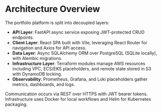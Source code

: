 # Architecture Overview

The portfolio platform is split into decoupled layers:

- **API Layer**: FastAPI async service exposing JWT-protected CRUD endpoints.
- **Client Layer**: React SPA built with Vite, leveraging React Router for navigation and Axios for API access.
- **Data Layer**: Async SQLAlchemy ORM over PostgreSQL (SQLite locally), with Alembic migrations.
- **Infrastructure Layer**: Terraform modules manage AWS resources including VPC, ECS/EKS placeholders, and remote state stored in S3 with DynamoDB locking.
- **Observability**: Prometheus, Grafana, and Loki placeholders gather metrics, dashboards, and logs.

Communication occurs via REST over HTTPS with JWT bearer tokens. Infrastructure uses Docker for local workflows and Helm for Kubernetes packaging.

